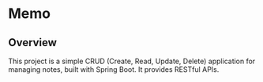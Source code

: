 # Memo

## Overview
This project is a simple CRUD (Create, Read, Update, Delete) application for managing notes,
built with Spring Boot. It provides RESTful APIs.


